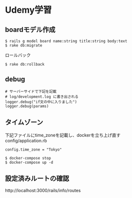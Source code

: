 # Udemy学習

## boardモデル作成

```angular2html
$ rails g model board name:string title:string body:text
$ rake db:migrate
```

ロールバック
```angular2html
$ rake db:rollback
```

## debug

```デバッグ
# サーバーサイドで下記を記載
# log/development.log に書き出される
logger.debug("if文の中に入りました")
logger.debug(params)
```

## タイムゾーン

下記ファイルにtime_zoneを記載し、dockerを立ち上げ直す
config/application.rb
```angular2html
config.time_zone = "Tokyo"
```

```angular2html
$ docker-compose stop
$ docker-compose up -d
```

## 設定済みルートの確認

http://localhost:3000/rails/info/routes

